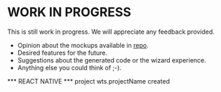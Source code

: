 ﻿# WORK IN PROGRESS
This is still work in progress.
We will appreciate any feedback provided.
- Opinion about the mockups available in [repo]().
- Desired features for the future.
- Suggestions about the generated code or the wizard experience.
- Anything else you could think of ;-).

*** REACT NATIVE *** project wts.projectName created
